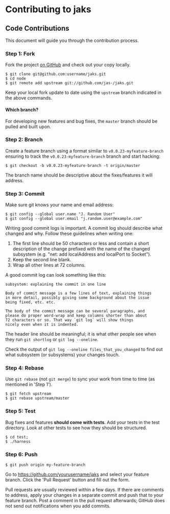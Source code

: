 # Contributing to jaks

## Code Contributions

This document will guide you through the contribution process.

### Step 1: Fork

Fork the project [on GitHub](https://github.com/jas-/jaks) and check out your
copy locally.

```text
$ git clone git@github.com:username/jaks.git
$ cd node
$ git remote add upstream git://github.com/jas-/jaks.git
```

Keep your local fork update to date using the `upstream` branch indicated in 
the above commands.

#### Which branch?

For developing new features and bug fixes, the `master` branch should be pulled
and built upon.

### Step 2: Branch

Create a feature branch using a format similar to `v0.0.23-myfeature-branch` 
ensuring to track the `v0.0.23-myfeature-branch` branch and start hacking:

```text
$ git checkout -b v0.0.23-myfeature-branch -t origin/master
```

The branch name should be descriptive about the fixes/features it will
address.

### Step 3: Commit

Make sure git knows your name and email address:

```text
$ git config --global user.name "J. Random User"
$ git config --global user.email "j.random.user@example.com"
```

Writing good commit logs is important.  A commit log should describe what
changed and why.  Follow these guidelines when writing one:

1. The first line should be 50 characters or less and contain a short
   description of the change prefixed with the name of the changed
   subsystem (e.g. "net: add localAddress and localPort to Socket").
2. Keep the second line blank.
3. Wrap all other lines at 72 columns.

A good commit log can look something like this:

```
subsystem: explaining the commit in one line

Body of commit message is a few lines of text, explaining things
in more detail, possibly giving some background about the issue
being fixed, etc. etc.

The body of the commit message can be several paragraphs, and
please do proper word-wrap and keep columns shorter than about
72 characters or so. That way `git log` will show things
nicely even when it is indented.
```

The header line should be meaningful; it is what other people see when they
run `git shortlog` or `git log --oneline`.

Check the output of `git log --oneline files_that_you_changed` to find out
what subsystem (or subsystems) your changes touch.


### Step 4: Rebase

Use `git rebase` (not `git merge`) to sync your work from time to time (as
mentioned in 'Step 1').

```text
$ git fetch upstream
$ git rebase upstream/master
```

### Step 5: Test

Bug fixes and features **should come with tests**.  Add your tests in the
test directory.  Look at other tests to see how they should be
structured.

```text
$ cd test;
$ ./harness
```

### Step 6: Push

```text
$ git push origin my-feature-branch
```

Go to https://github.com/yourusername/jaks and select your feature
branch. Click the 'Pull Request' button and fill out the form.

Pull requests are usually reviewed within a few days.  If there are comments
to address, apply your changes in a separate commit and push that to your
feature branch.  Post a comment in the pull request afterwards; GitHub does
not send out notifications when you add commits.